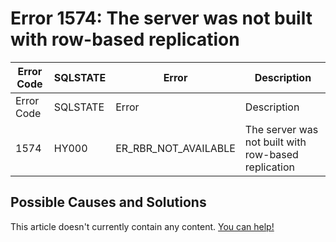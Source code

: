 
# Error 1574: The server was not built with row-based replication


| Error Code | SQLSTATE | Error | Description |
| --- | --- | --- | --- |
| Error Code | SQLSTATE | Error | Description |
| 1574 | HY000 | ER_RBR_NOT_AVAILABLE | The server was not built with row-based replication |




## Possible Causes and Solutions


This article doesn't currently contain any content. [You can help!](/en/writing-and-editing-knowledge-base-articles/)

